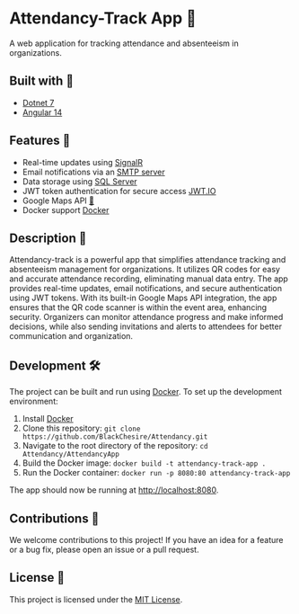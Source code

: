 # Attendancy-Track App 📅
A web application for tracking attendance and absenteeism in organizations.
## Built with 🔨
- [Dotnet 7](https://dotnet.microsoft.com/) 
- [Angular 14](https://angular.io/)

## Features 🎉

- Real-time updates using [SignalR](https://dotnet.microsoft.com/aspnet/signalr)
- Email notifications via an [SMTP server](https://en.wikipedia.org/wiki/Simple_Mail_Transfer_Protocol)
- Data storage using [SQL Server](https://www.microsoft.com/sql-server/)
- JWT token authentication for secure access [JWT.IO](https://jwt.io/)
- Google Maps API [📍](https://developers.google.com/maps)
- Docker support [Docker](https://www.docker.com/)

## Description 📝

Attendancy-track is a powerful app that simplifies attendance tracking and absenteeism management for organizations. It utilizes QR codes for easy and accurate attendance recording, eliminating manual data entry. The app provides real-time updates, email notifications, and secure authentication using JWT tokens. With its built-in Google Maps API integration, the app ensures that the QR code scanner is within the event area, enhancing security. Organizers can monitor attendance progress and make informed decisions, while also sending invitations and alerts to attendees for better communication and organization.

## Development 🛠

The project can be built and run using [Docker](https://www.docker.com/). To set up the development environment:

1. Install [Docker](https://www.docker.com/get-started)
2. Clone this repository: `git clone https://github.com/BlackChesire/Attendancy.git`
3. Navigate to the root directory of the repository: `cd Attendancy/AttendancyApp`
4. Build the Docker image: `docker build -t attendancy-track-app .`
5. Run the Docker container: `docker run -p 8080:80 attendancy-track-app`

The app should now be running at [http://localhost:8080](http://localhost:8080).

## Contributions 🤝

We welcome contributions to this project! If you have an idea for a feature or a bug fix, please open an issue or a pull request.

## License 📄

This project is licensed under the [MIT License](LICENSE).
